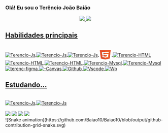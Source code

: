 ### Olá! Eu sou o Terêncio João Baião

<div align="center">
  <a href="https://github.com/Baiao10">
  <img height="180em" src="https://github-readme-stats.vercel.app/api?username=Baiao10&show_icons=true&theme=cobalt&include_all_commits=true&count_private=true"/>
  <img  height="180em" src="https://github-readme-stats.vercel.app/api/top-langs/?username=Baiao10&layout=compact&langs_count=7&theme=cobalt"/>
</div>
 
<h2>Habilidades principais</h2>
<div style="display: inline_block"><br>
  
  <img align="center" alt="Terencio-Js" height="30" width="40"  src="https://cdn.jsdelivr.net/gh/devicons/devicon/icons/php/php-original.svg" />
  <img align="center" alt="Terencio-Js" height="30" width="40"  src="https://cdn.jsdelivr.net/gh/devicons/devicon/icons/java/java-original-wordmark.svg" />
  <img align="center" alt="Terencio-Js" height="30" width="40"  src="https://cdn.jsdelivr.net/gh/devicons/devicon/icons/javascript/javascript-original.svg" />
  <img align="center" alt="Terencio-HTML" height="30" width="40" src="https://raw.githubusercontent.com/devicons/devicon/master/icons/html5/html5-original.svg">       
  <img align="center" alt="Terencio-HTML" height="30" width="40" src="https://cdn.jsdelivr.net/gh/devicons/devicon/icons/css3/css3-original-wordmark.svg" />
  <img align="center" alt="Terencio-HTML" height="30" width="40"  src="https://cdn.jsdelivr.net/gh/devicons/devicon/icons/vuejs/vuejs-original-wordmark.svg" />
  <img align="center" alt="Terencio-HTML" height="30" width="40" src="https://cdn.jsdelivr.net/gh/devicons/devicon/icons/bootstrap/bootstrap-original-wordmark.svg" />
  <img align="center" alt="Terencio-Mysql" height="30" width="40" src="https://cdn.jsdelivr.net/gh/devicons/devicon/icons/mysql/mysql-original-wordmark.svg" />
  <img align="center" alt="Terencio-Mysql" height="30" width="40" src="https://cdn.jsdelivr.net/gh/devicons/devicon/icons/microsoftsqlserver/microsoftsqlserver-plain-wordmark.svg" />                                                 
  <img align="center" alt="terenc-figma" height="30" width="40" src="https://cdn.jsdelivr.net/gh/devicons/devicon/icons/figma/figma-original.svg" />
  <img align="center" alt="-Canvas" height="30" width="40" src="https://cdn.jsdelivr.net/gh/devicons/devicon/icons/canva/canva-original.svg" />
  <img align="center" alt="Github" height="30" width="40" src="https://cdn.jsdelivr.net/gh/devicons/devicon/icons/github/github-original.svg" />
  <img align="center" alt="Vscode" height="30" width="40" src="https://cdn.jsdelivr.net/gh/devicons/devicon/icons/vscode/vscode-original.svg" />
  <img align="center" alt="Wp" height="30" width="40" src="https://cdn.jsdelivr.net/gh/devicons/devicon/icons/wordpress/wordpress-original.svg" />

  </div>
  
  <h2>Estudando...</h2>
<div style="display: inline_block"><br>
  
 <img align="center" alt="Terencio-Js" height="30" width="40"  src="https://cdn.jsdelivr.net/gh/devicons/devicon/icons/electron/electron-original.svg" />
      
 <img align="center" alt="Terencio-Js" height="30" width="40"  src="https://cdn.jsdelivr.net/gh/devicons/devicon/icons/react/react-original-wordmark.svg" />
              
</div>

  <div>  </br>
  <a href="https://www.instagram.com/terenciobaiao/" target="_blank"><img src="https://img.shields.io/badge/-Instagram-%23E4405F?style=for-the-badge&logo=instagram&logoColor=white" target="_blank"></a>	
 <a href="https://discord.gg/#" target="_blank"><img src="https://img.shields.io/badge/Discord-7289DA?style=for-the-badge&logo=discord&logoColor=white" target="_blank"></a>
  <a href = "mailto:terenciobaiao@gmail.com"><img src="https://img.shields.io/badge/-Gmail-%23333?style=for-the-badge&logo=gmail&logoColor=white" target="_blank"></a>
  <a href="https://www.linkedin.com/in/terencio-bai%C3%A3o-5a5a7b19a/" target="_blank"><img src="https://img.shields.io/badge/-LinkedIn-%230077B5?style=for-the-badge&logo=linkedin&logoColor=white" target="_blank"></a> 
  
</div>
![Snake animation](https://github.com/Baiao10/Baiao10/blob/output/github-contribution-grid-snake.svg)
